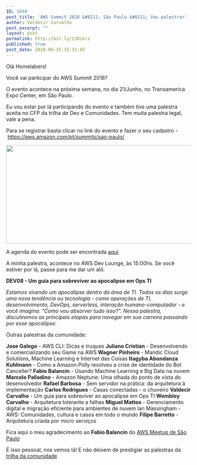 ```yaml
---
ID: 5040
post_title: 'AWS Summit 2018 &#8211; São Paulo &#8211; Vou palestrar'
author: Valdecir Carvalho
post_excerpt: ""
layout: post
permalink: http://bit.ly/2JOikrs
published: true
post_date: 2018-06-15 15:31:45
---
```

Olá Homelabers!

Você vai participar do AWS Summit 2018?

O evento acontece na próxima semana, no dia 21/Junho, no Transamerica Expo Center, em São Paulo.

Eu vou estar por lá participando do evento e também tive uma palestra aceita no CFP da trilha de Dev e Comunidades. Tem muita palestra legal, vale a pena.

Para se registrar basta clicar no link do evento e fazer o seu cadastro - https://aws.amazon.com/pt/summits/sao-paulo/

<img class="aligncenter size-large wp-image-5041" src="http://homelaber.com.br/site/wp-content/uploads/2018/06/AWS-Summit-Sao-Paulo-2018-644x269.jpg" alt="" width="644" height="269" />

A agenda do evento pode ser encontrada <a href="https://aws.amazon.com/pt/summits/sao-paulo/agenda/" target="_blank" rel="noopener">aqui</a>

A minha palestra, acontece no AWS Dev Lounge, às 15:00hs. Se você estiver por lá, passe para me dar um alô.

<strong>DEV08 - Um guia para sobreviver ao apocalipse em Ops TI</strong>

<em>Estamos vivendo um apocalipse dentro da área de TI. Todos os dias surge uma nova tendência ou tecnologia - como operações de TI, desenvolvimento, DevOps, serverless, interação humano-computador - e você imagina: "Como vou absorver tudo isso?". Nessa palestra, discutiremos as principais etapas para navegar em sua carreira passando por esse apocalipse.</em>

Outras palestras da comunidade:

<strong>Jose Galego</strong> - AWS CLI: Dicas e truques
<strong>Juliano Cristian</strong> - Desenvolvendo e comercializando seu Game na AWS
<strong>Wagner Pinheiro</strong> - Mandic Cloud Solutions, Machine Learning e Internet das Coisas
<strong>Itagyba Abondanza Kuhlmann</strong> - Como a Amazon Polly resolveu a crise de identidade do Bot Canceller?
<strong>Fabio Balancin</strong> - Usando Machine Learning e Big Data na nuvem
<strong>Marcelo Palladino</strong> - Amazon Neptune: Uma olhada do ponto de vista do desenvolvedor
<strong>Rafael Barbosa</strong> - Sem servidor na prática: da arquitetura à implementação
<strong>Carlos Rodrigues</strong> - Casas conectadas - o chuveiro
<strong>Valdecir Carvalho</strong> - Um guia para sobreviver ao apocalipse em Ops TI
<strong>Wembley Carvalho</strong> - Arquitetura tolerante a falhas
<strong>Miguel Mattos</strong> - Gerenciamento digital e migração eficiente para ambientes de nuvem Ian Massingham - AWS: Comunidades, cultura e casos em todo o mundo
<strong>Filipe Barretto</strong> - Arquitetura criada por micro serviços

Fica aqui o meu agradecimento ao <strong>Fabio Balancin</strong> do <a href="https://www.meetup.com/pt-BR/Sao-Paulo-Amazon-Web-Services-AWS-Meetup/" target="_blank" rel="noopener">AWS Meetup de São Paulo</a>

É isso pessoal, nos vemos lá! E não deixem de prestigiar as palestras da <a href="https://awss3cb4.smarteventscloud.com/connect/search.ww#loadSearch-searchPhrase=&amp;searchType=session&amp;tc=0&amp;sortBy=abbreviationSort&amp;sessionTypeID=12384&amp;p=" target="_blank" rel="noopener">trilha da comunidade</a>
